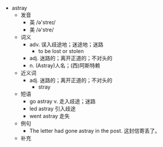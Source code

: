 - astray
  - 发音
    - 英 /ə'streɪ/
    - 美 /ə'stre/
  - 词义
    - adv. 误入歧途地；迷途地；迷路
      - to be lost or stolen
    - adj. 迷路的；离开正道的；不对头的
    - n. (Astray)人名；(西)阿斯特赖
  - 近义词
    - adj. 迷路的；离开正道的；不对头的
      - stray
  - 短语
    - go astray v. 走入歧途；迷路
    - led astray 引入歧途
    - went astray 走失
  - 例句
    - The letter had gone astray in the post. 这封信寄丢了。
  - 补充